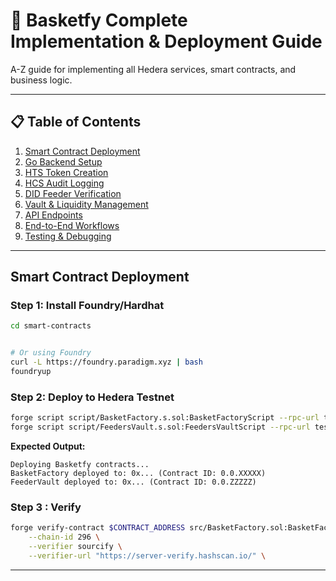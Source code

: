# 🚀 Basketfy Complete Implementation & Deployment Guide

A-Z guide for implementing all Hedera services, smart contracts, and business logic.

---

## 📋 Table of Contents

1. [Smart Contract Deployment](#smart-contract-deployment)
2. [Go Backend Setup](#go-backend-setup)
3. [HTS Token Creation](#hts-token-creation)
4. [HCS Audit Logging](#hcs-audit-logging)
5. [DID Feeder Verification](#did-feeder-verification)
6. [Vault & Liquidity Management](#vault--liquidity-management)
7. [API Endpoints](#api-endpoints)
8. [End-to-End Workflows](#end-to-end-workflows)
9. [Testing & Debugging](#testing--debugging)

---

## Smart Contract Deployment

### Step 1: Install Foundry/Hardhat

```bash
cd smart-contracts


# Or using Foundry
curl -L https://foundry.paradigm.xyz | bash
foundryup
```

### Step 2: Deploy to Hedera Testnet

```bash
forge script script/BasketFactory.s.sol:BasketFactoryScript --rpc-url testnet --broadcast
forge script script/FeedersVault.s.sol:FeedersVaultScript --rpc-url testnet --broadcast
```

**Expected Output:**

```
Deploying Basketfy contracts...
BasketFactory deployed to: 0x... (Contract ID: 0.0.XXXXX)
FeederVault deployed to: 0x... (Contract ID: 0.0.ZZZZZ)
```
### Step 3 : Verify

```bash
forge verify-contract $CONTRACT_ADDRESS src/BasketFactory.sol:BasketFactory \
    --chain-id 296 \
    --verifier sourcify \
    --verifier-url "https://server-verify.hashscan.io/" \
```
---

